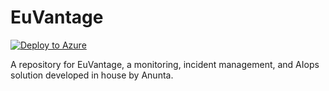 # EuVantage
[![Deploy to Azure](https://aka.ms/deploytoazurebutton)](https://portal.azure.com/#create/Microsoft.Template/uri/https%3A%2F%2Fraw.githubusercontent.com%2Fanuntatech%2FEuVantage%2Fmaster%2FmainTemplate.json)

A repository for EuVantage, a monitoring, incident management, and AIops solution developed in house by Anunta.
